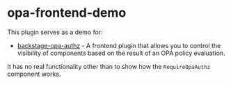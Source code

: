 # opa-frontend-demo

This plugin serves as a demo for:

- [backstage-opa-authz](./plugins/opa-authz-react/README.md) - A frontend plugin that allows you to control the visibility of components based on the result of an OPA policy evaluation.

It has no real functionality other than to show how the `RequireOpaAuthz` component works.
